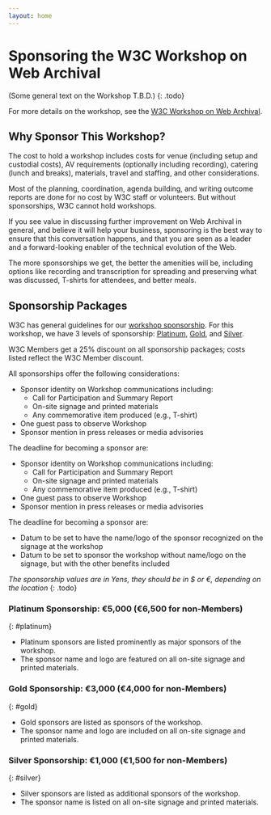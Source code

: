 ```yaml
---
layout: home
---
```


# Sponsoring the W3C Workshop on Web Archival

(Some general text on the Workshop T.B.D.)
{: .todo}

For more details on the workshop, see the <span class="todo">[W3C Workshop on Web Archival](index.html)</span>.

## Why Sponsor This Workshop?

The cost to hold a workshop includes costs for venue (including setup and custodial costs), AV requirements (optionally including recording), catering (lunch and breaks), materials, travel and staffing, and other considerations.

Most of the planning, coordination, agenda building, and writing outcome reports are done for no cost by W3C staff or volunteers. But without sponsorships, W3C cannot hold workshops.

If you see value in discussing further improvement on Web Archival in general, and believe it will help your business, sponsoring is the best way to ensure that this conversation happens, and that you are seen as a leader and a forward-looking enabler of the technical evolution of the Web.

The more sponsorships we get, the better the amenities will be, including options like recording and transcription for spreading and preserving what was discussed, T-shirts for attendees, and better meals.

## Sponsorship Packages

W3C has general guidelines for our [workshop sponsorship](https://www.w3.org/Consortium/sponsor/events#workshop). For this workshop, we have 3 levels of sponsorship: [Platinum](#platinum), [Gold](#gold), and [Silver](#silver).

W3C Members get a 25% discount on all sponsorship packages; costs listed reflect the W3C Member discount.

All sponsorships offer the following considerations:

* Sponsor identity on Workshop communications including:
    * Call for Participation and Summary Report
    * On-site signage and printed materials
    * Any commemorative item produced (e.g., T-shirt)
* One guest pass to observe Workshop
* Sponsor mention in press releases or media advisories

The deadline for becoming a sponsor are:

* Sponsor identity on Workshop communications including:
    * Call for Participation and Summary Report
    * On-site signage and printed materials
    * Any commemorative item produced (e.g., T-shirt)
* One guest pass to observe Workshop
* Sponsor mention in press releases or media advisories

The deadline for becoming a sponsor are:

* <span class="todo">Datum to be set</span> to have the name/logo of the sponsor recognized on the signage at the workshop
* <span class="todo">Datum to be set</span> to sponsor the workshop without name/logo on the signage, but with the other benefits included

_The sponsorship values are in Yens, they should be in $ or €, depending on the location_
{: .todo}

### Platinum Sponsorship: €5,000 (€6,500 for non-Members)
{: #platinum}

* Platinum sponsors are listed prominently as major sponsors of the workshop.
* The sponsor name and logo are featured on all on-site signage and printed materials.

### Gold Sponsorship: €3,000 (€4,000 for non-Members)
{: #gold}

* Gold sponsors are listed as sponsors of the workshop.
* The sponsor name and logo are included on all on-site signage and printed materials.

### Silver Sponsorship: €1,000 (€1,500 for non-Members)
{: #silver}

* Silver sponsors are listed as additional sponsors of the workshop.
* The sponsor name is listed on all on-site signage and printed materials.
